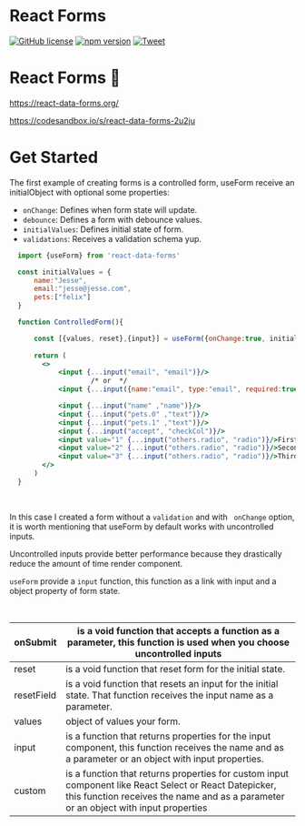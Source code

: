# React Forms
[![GitHub license](https://img.shields.io/badge/License-mit-green)](https://github.com/Jucian0/react-data-forms/blob/master/LICENSE) [![npm version](https://img.shields.io/badge/npm-v1.0-ff69b4)](https://www.npmjs.com/package/react-data-formse)  [![Tweet](https://img.shields.io/twitter/url/http/shields.io.svg?style=social)](https://twitter.com/intent/tweet?text=React+hook+for+forms+and+validations&url=https://github.com/Jucian0/react-data-forms&hashtags=reactjs,hook,javascript,forms)
# React Forms 🚀

https://react-data-forms.org/

https://codesandbox.io/s/react-data-forms-2u2ju


# Get Started




The first example of creating forms is a controlled form, useForm receive an initialObject with optional some properties:

  * `onChange`: Defines when form state will update.
  * `debounce`: Defines a form with debounce values.
  * `initialValues`: Defines initial state of form.
  * `validations`: Receives a validation schema yup.

```jsx
  import {useForm} from 'react-data-forms'

  const initialValues = {
      name:"Jesse",
      email:"jesse@jesse.com",
      pets:["felix"]
  }

  function ControlledForm(){

      const [{values, reset},{input}] = useForm({onChange:true, initialValues})
      
      return (
        <>
            <input {...input("email", "email")}/>
                    /* or  */
            <input {...input({name:"email", type:"email", required:true})}/>

            <input {...input("name" ,"name")}/>            
            <input {...input("pets.0" ,"text")}/>
            <input {...input("pets.1" ,"text")}/>         
            <input {...input("accept", "checkCol")}/>
            <input value="1" {...input("others.radio", "radio")}/>First
            <input value="2" {...input("others.radio", "radio")}/>Second
            <input value="3" {...input("others.radio", "radio")}/>Third
        </>   
      )
  }
```
<br/>

In this case I created a form without a `validation` and with ` onChange` option, it is worth mentioning that useForm by default works with uncontrolled inputs. 

Uncontrolled inputs provide better performance because they drastically reduce the amount of time render component.
<br/>

`useForm` provide a `input` function, this function as a link with input and a object property of form state.

<br/>

| onSubmit   	| is a void function that accepts a function as a parameter, this function is used when you choose uncontrolled inputs                                                                          	|
|------------	|-----------------------------------------------------------------------------------------------------------------------------------------------------------------------------------------------	|
| reset      	| is a void function that reset form for the initial state.                                                                                                                                     	|
| resetField 	| is a void function that resets an input for the initial state. That function receives the input name as a parameter.                                                                          	|
| values     	| object of values your form.                                                                                                                                                                   	|
| input      	| is a function that returns properties for the input component, this function receives the name and as a parameter or an object with input properties.                                         	|
| custom     	| is a function that returns properties for custom input component like React Select or React Datepicker, this function receives the name and as a parameter or an object with input properties 	|